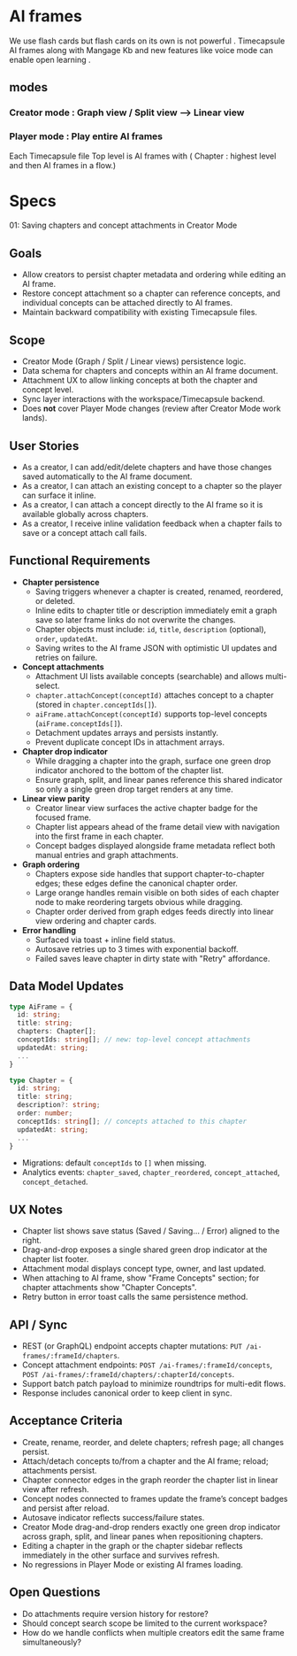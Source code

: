 # AI frames 
We use flash cards but flash cards on its own is not powerful . Timecapsule AI frames along with Mangage Kb and new features like voice mode can enable open learning .

## modes 
### Creator mode : Graph view / Split view --> Linear view 


### Player mode : Play entire AI frames 
Each Timecapsule file Top level is AI frames with  ( Chapter : highest level and then AI frames in a flow.) 


# Specs 

01: Saving chapters and concept attachments in Creator Mode

## Goals
- Allow creators to persist chapter metadata and ordering while editing an AI frame.
- Restore concept attachment so a chapter can reference concepts, and individual concepts can be attached directly to AI frames.
- Maintain backward compatibility with existing Timecapsule files.

## Scope
- Creator Mode (Graph / Split / Linear views) persistence logic.
- Data schema for chapters and concepts within an AI frame document.
- Attachment UX to allow linking concepts at both the chapter and concept level.
- Sync layer interactions with the workspace/Timecapsule backend.
- Does **not** cover Player Mode changes (review after Creator Mode work lands).

## User Stories
- As a creator, I can add/edit/delete chapters and have those changes saved automatically to the AI frame document.
- As a creator, I can attach an existing concept to a chapter so the player can surface it inline.
- As a creator, I can attach a concept directly to the AI frame so it is available globally across chapters.
- As a creator, I receive inline validation feedback when a chapter fails to save or a concept attach call fails.

## Functional Requirements
- **Chapter persistence**
  - Saving triggers whenever a chapter is created, renamed, reordered, or deleted.
  - Inline edits to chapter title or description immediately emit a graph save so later frame links do not overwrite the changes.
  - Chapter objects must include: `id`, `title`, `description` (optional), `order`, `updatedAt`.
  - Saving writes to the AI frame JSON with optimistic UI updates and retries on failure.
- **Concept attachments**
  - Attachment UI lists available concepts (searchable) and allows multi-select.
  - `chapter.attachConcept(conceptId)` attaches concept to a chapter (stored in `chapter.conceptIds[]`).
  - `aiFrame.attachConcept(conceptId)` supports top-level concepts (`aiFrame.conceptIds[]`).
  - Detachment updates arrays and persists instantly.
  - Prevent duplicate concept IDs in attachment arrays.
- **Chapter drop indicator**
  - While dragging a chapter into the graph, surface one green drop indicator anchored to the bottom of the chapter list.
  - Ensure graph, split, and linear panes reference this shared indicator so only a single green drop target renders at any time.
- **Linear view parity**
  - Creator linear view surfaces the active chapter badge for the focused frame.
  - Chapter list appears ahead of the frame detail view with navigation into the first frame in each chapter.
  - Concept badges displayed alongside frame metadata reflect both manual entries and graph attachments.
- **Graph ordering**
  - Chapters expose side handles that support chapter-to-chapter edges; these edges define the canonical chapter order.
  - Large orange handles remain visible on both sides of each chapter node to make reordering targets obvious while dragging.
  - Chapter order derived from graph edges feeds directly into linear view ordering and chapter cards.
- **Error handling**
  - Surfaced via toast + inline field status.
  - Autosave retries up to 3 times with exponential backoff.
  - Failed saves leave chapter in dirty state with "Retry" affordance.

## Data Model Updates
```ts
type AiFrame = {
  id: string;
  title: string;
  chapters: Chapter[];
  conceptIds: string[]; // new: top-level concept attachments
  updatedAt: string;
  ...
}

type Chapter = {
  id: string;
  title: string;
  description?: string;
  order: number;
  conceptIds: string[]; // concepts attached to this chapter
  updatedAt: string;
  ...
}
```
- Migrations: default `conceptIds` to `[]` when missing.
- Analytics events: `chapter_saved`, `chapter_reordered`, `concept_attached`, `concept_detached`.

## UX Notes
- Chapter list shows save status (Saved / Saving… / Error) aligned to the right.
- Drag-and-drop exposes a single shared green drop indicator at the chapter list footer.
- Attachment modal displays concept type, owner, and last updated.
- When attaching to AI frame, show "Frame Concepts" section; for chapter attachments show "Chapter Concepts".
- Retry button in error toast calls the same persistence method.

## API / Sync
- REST (or GraphQL) endpoint accepts chapter mutations: `PUT /ai-frames/:frameId/chapters`.
- Concept attachment endpoints: `POST /ai-frames/:frameId/concepts`, `POST /ai-frames/:frameId/chapters/:chapterId/concepts`.
- Support batch patch payload to minimize roundtrips for multi-edit flows.
- Response includes canonical order to keep client in sync.

## Acceptance Criteria
- Create, rename, reorder, and delete chapters; refresh page; all changes persist.
- Attach/detach concepts to/from a chapter and the AI frame; reload; attachments persist.
- Chapter connector edges in the graph reorder the chapter list in linear view after refresh.
- Concept nodes connected to frames update the frame’s concept badges and persist after reload.
- Autosave indicator reflects success/failure states.
- Creator Mode drag-and-drop renders exactly one green drop indicator across graph, split, and linear panes when repositioning chapters.
- Editing a chapter in the graph or the chapter sidebar reflects immediately in the other surface and survives refresh.
- No regressions in Player Mode or existing AI frames loading.

## Open Questions
- Do attachments require version history for restore?
- Should concept search scope be limited to the current workspace?
- How do we handle conflicts when multiple creators edit the same frame simultaneously?
 
